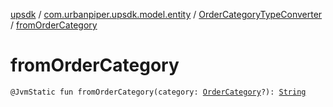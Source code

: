 [upsdk](../../index.md) / [com.urbanpiper.upsdk.model.entity](../index.md) / [OrderCategoryTypeConverter](index.md) / [fromOrderCategory](./from-order-category.md)

# fromOrderCategory

`@JvmStatic fun fromOrderCategory(category: `[`OrderCategory`](../../com.urbanpiper.upsdk.model.networkresponse/-order-category/index.md)`?): `[`String`](https://kotlinlang.org/api/latest/jvm/stdlib/kotlin/-string/index.html)